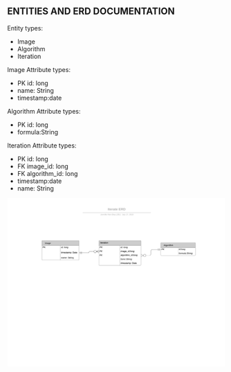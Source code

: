 ## ENTITIES AND ERD DOCUMENTATION

Entity types:
* Image
* Algorithm
* Iteration

Image Attribute types:
* PK id: long
* name: String
* timestamp:date


Algorithm Attribute types:
* PK id: long
* formula:String

Iteration Attribute types:
* PK id: long
* FK image_id: long
* FK algorithm_id: long
* timestamp:date
* name: String

![ERD Diagram](erd1.png)

